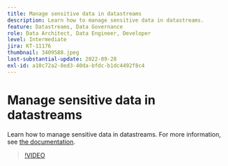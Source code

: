 ```yaml
---
title: Manage sensitive data in datastreams
description: Learn how to manage sensitive data in datastreams.
feature: Datastreams, Data Governance
role: Data Architect, Data Engineer, Developer
level: Intermediate
jira: KT-11176
thumbnail: 3409588.jpeg
last-substantial-update: 2022-09-28
exl-id: a10c72a2-8ed3-40da-bfdc-b1dc4492f8c4
---
```

# Manage sensitive data in datastreams

Learn how to manage sensitive data in datastreams.  For more information, see [the documentation](https://experienceleague.adobe.com/docs/experience-platform/edge/datastreams/overview.html).

>[!VIDEO](https://video.tv.adobe.com/v/3409588/?quality=12&learn=on)
